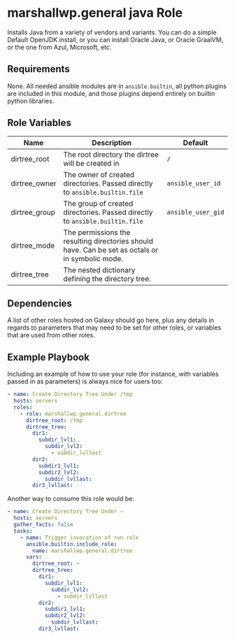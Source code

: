 marshallwp.general java Role
========================

Installs Java from a variety of vendors and variants.  You can do a simple Default OpenJDK install, or you can install Oracle Java, or Oracle GraalVM, or the one from Azul, Microsoft, etc.

Requirements
------------
<!-- Any pre-requisites that may not be covered by Ansible itself or the role should be mentioned here. For instance, if the role uses the EC2 module, it may be a good idea to mention in this section that the boto package is required. -->

None. All needed ansible modules are in `ansible.builtin`, all python plugins are included in this module, and those plugins depend entirely on builtin python libraries.

Role Variables
--------------

| Name | Description | Default |
| ---- | ----------- | ------- |
| dirtree_root | The root directory the dirtree will be created in | `/` |
| dirtree_owner | The owner of created directories.  Passed directly to `ansible.builtin.file` | `ansible_user_id` |
| dirtree_group | The group of created directories.  Passed directly to `ansible.builtin.file` | `ansible_user_gid` |
| dirtree_mode | The permissions the resulting directories should have. Can be set as octals or in symbolic mode. | |
| dirtree_tree | The nested dictionary defining the directory tree. | |

Dependencies
------------

A list of other roles hosted on Galaxy should go here, plus any details in regards to parameters that may need to be set for other roles, or variables that are used from other roles.

Example Playbook
----------------

Including an example of how to use your role (for instance, with variables passed in as parameters) is always nice for users too:

```yaml
- name: Create Directory Tree Under /tmp
  hosts: servers
  roles:
    - role: marshallwp.general.dirtree
      dirtree_root: /tmp
      dirtree_tree:
        dir1:
          subdir_lvl1:
            subdir_lvl2:
              - subdir_lvllast
        dir2:
          subdir1_lvl1:
          subdir2_lvl2:
            subdir_lvllast:
        dir3_lvllast:
```

Another way to consume this role would be:

```yaml
- name: Create Directory Tree Under ~
  hosts: servers
  gather_facts: false
  tasks:
    - name: Trigger invocation of run role
      ansible.builtin.include_role:
        name: marshallwp.general.dirtree
      vars:
        dirtree_root: ~
        dirtree_tree:
          dir1:
            subdir_lvl1:
              subdir_lvl2:
                - subdir_lvllast
          dir2:
            subdir1_lvl1:
            subdir2_lvl2:
              subdir_lvllast:
          dir3_lvllast:
```
